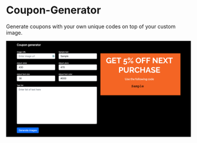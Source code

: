 # Coupon-Generator

Generate coupons with your own unique codes on top of your custom image.

![alt text](https://github.com/saadixl/Coupon-Generator/blob/main/ss.png?raw=true)
